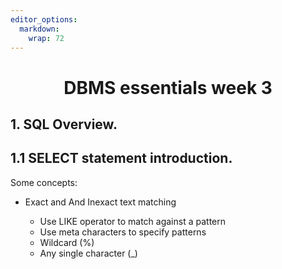 ```yaml
---
editor_options:
  markdown:
    wrap: 72
---
```




# <center>DBMS essentials week 3</center>

## 1. SQL Overview.

## 1.1 SELECT statement introduction.

Some concepts:

- Exact and And Inexact text matching

    * Use LIKE operator to match against a pattern
    - Use meta characters to specify patterns
    - Wildcard (%)
    - Any single character (_)
